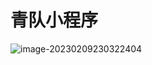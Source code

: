 # 青队小程序

![image-20230209230322404](https://olrando.oss-cn-chengdu.aliyuncs.com/img/image-20230209230322404.png)